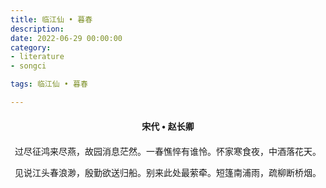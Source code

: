 ```yaml
---
title: 临江仙 • 暮春
description:
date: 2022-06-29 00:00:00
category:
- literature
- songci

tags: 临江仙 • 暮春

---
```


<div id="poem-author">
    宋代 • 赵长卿
</div>
<div id="poem-body">
<p class="poem-paragraph">过尽征鸿来尽燕，故园消息茫然。一春憔悴有谁怜。怀家寒食夜，中酒落花天。</p>
<p class="poem-paragraph">见说江头春浪渺，殷勤欲送归船。别来此处最萦牵。短篷南浦雨，疏柳断桥烟。</p>

</div>

<style>

#poem-author {
    width: 100%;
    text-align: center;
    margin: 20px 0;
    font-weight: bold;
}
#poem-body {
    width: 100%;
    text-align: center;
}
.poem-paragraph {
    font-family: "仿宋"
}

</style>